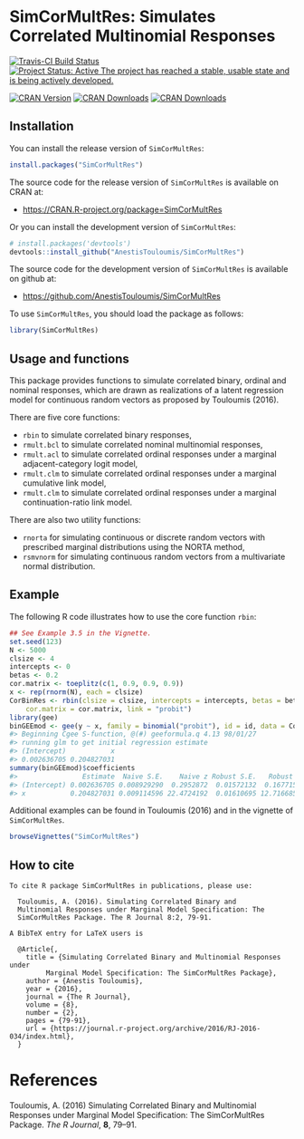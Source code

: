 
<!-- README.md is generated from README.Rmd. Please edit that file -->
SimCorMultRes: Simulates Correlated Multinomial Responses
=========================================================

[![Travis-CI Build Status](https://travis-ci.org/AnestisTouloumis/SimCorMultRes.svg?branch=master)](https://travis-ci.org/AnestisTouloumis/SimCorMultRes) [![Project Status: Active The project has reached a stable, usable state and is being actively developed.](http://www.repostatus.org/badges/latest/active.svg)](http://www.repostatus.org/#active)

[![CRAN Version](https://www.r-pkg.org/badges/version/SimCorMultRes?color=blue)](https://cran.r-project.org/package=SimCorMultRes) [![CRAN Downloads](https://cranlogs.r-pkg.org/badges/grand-total/SimCorMultRes?color=blue)](https://cranlogs.r-pkg.org/badges/grand-total/SimCorMultRes) [![CRAN Downloads](https://cranlogs.r-pkg.org/badges/SimCorMultRes)](https://cran.r-project.org/package=SimCorMultRes)

Installation
------------

You can install the release version of `SimCorMultRes`:

``` r
install.packages("SimCorMultRes")
```

The source code for the release version of `SimCorMultRes` is available on CRAN at:

-   <https://CRAN.R-project.org/package=SimCorMultRes>

Or you can install the development version of `SimCorMultRes`:

``` r
# install.packages('devtools')
devtools::install_github("AnestisTouloumis/SimCorMultRes")
```

The source code for the development version of `SimCorMultRes` is available on github at:

-   <https://github.com/AnestisTouloumis/SimCorMultRes>

To use `SimCorMultRes`, you should load the package as follows:

``` r
library(SimCorMultRes)
```

Usage and functions
-------------------

This package provides functions to simulate correlated binary, ordinal and nominal responses, which are drawn as realizations of a latent regression model for continuous random vectors as proposed by Touloumis (2016).

There are five core functions:

-   `rbin` to simulate correlated binary responses,
-   `rmult.bcl` to simulate correlated nominal multinomial responses,
-   `rmult.acl` to simulate correlated ordinal responses under a marginal adjacent-category logit model,
-   `rmult.clm` to simulate correlated ordinal responses under a marginal cumulative link model,
-   `rmult.clm` to simulate correlated ordinal responses under a marginal continuation-ratio link model.

There are also two utility functions:

-   `rnorta` for simulating continuous or discrete random vectors with prescribed marginal distributions using the NORTA method,
-   `rsmvnorm` for simulating continuous random vectors from a multivariate normal distribution.

Example
-------

The following R code illustrates how to use the core function `rbin`:

``` r
## See Example 3.5 in the Vignette.
set.seed(123)
N <- 5000
clsize <- 4
intercepts <- 0
betas <- 0.2
cor.matrix <- toeplitz(c(1, 0.9, 0.9, 0.9))
x <- rep(rnorm(N), each = clsize)
CorBinRes <- rbin(clsize = clsize, intercepts = intercepts, betas = betas, xformula = ~x, 
    cor.matrix = cor.matrix, link = "probit")
library(gee)
binGEEmod <- gee(y ~ x, family = binomial("probit"), id = id, data = CorBinRes$simdata)
#> Beginning Cgee S-function, @(#) geeformula.q 4.13 98/01/27
#> running glm to get initial regression estimate
#> (Intercept)           x 
#> 0.002636705 0.204827031
summary(binGEEmod)$coefficients
#>                Estimate  Naive S.E.    Naive z Robust S.E.   Robust z
#> (Intercept) 0.002636705 0.008929290  0.2952872  0.01572132  0.1677153
#> x           0.204827031 0.009114596 22.4724192  0.01610695 12.7166857
```

Additional examples can be found in Touloumis (2016) and in the vignette of `SimCorMultRes`.

``` r
browseVignettes("SimCorMultRes")
```

How to cite
-----------


    To cite R package SimCorMultRes in publications, please use:

      Touloumis, A. (2016). Simulating Correlated Binary and
      Multinomial Responses under Marginal Model Specification: The
      SimCorMultRes Package. The R Journal 8:2, 79-91.

    A BibTeX entry for LaTeX users is

      @Article{,
        title = {Simulating Correlated Binary and Multinomial Responses under 
             Marginal Model Specification: The SimCorMultRes Package},
        author = {Anestis Touloumis},
        year = {2016},
        journal = {The R Journal},
        volume = {8},
        number = {2},
        pages = {79-91},
        url = {https://journal.r-project.org/archive/2016/RJ-2016-034/index.html},
      }

References
==========

Touloumis, A. (2016) Simulating Correlated Binary and Multinomial Responses under Marginal Model Specification: The SimCorMultRes Package. *The R Journal*, **8**, 79–91.
